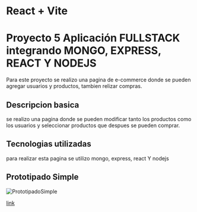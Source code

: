 # React + Vite
# Proyecto 5 Aplicación FULLSTACK integrando MONGO, EXPRESS, REACT Y NODEJS
Para este proyecto se realizo una pagina de e-commerce donde se pueden agregar usuarios y productos, tambien relizar compras.
## Descripcion basica
se realizo una pagina donde se pueden modificar tanto los productos como los usuarios y seleccionar productos que despues se pueden comprar.
## Tecnologias utilizadas
para realizar esta pagina se utilizo mongo, express, react Y nodejs
## Prototipado Simple
![PrototipadoSimple](./assets/images/prototipadoSimple.png)

[link](proyecto5e-commerce.netlify.app/)